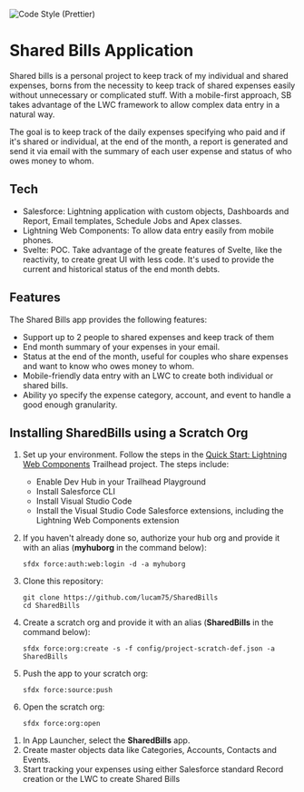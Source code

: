 ![Code Style (Prettier)](https://github.com/lucam75/SharedBills/workflows/Code%20Style%20(Prettier)/badge.svg)

# Shared Bills Application

Shared bills is a personal project to keep track of my individual and shared expenses, borns from the necessity to keep track of shared expenses easily without unnecessary or complicated stuff. With a mobile-first approach, SB takes advantage of the LWC framework to allow complex data entry in a natural way.

The goal is to keep track of the daily expenses specifying who paid and if it's shared or individual, at the end of the month, a report is generated and send it via email with the summary of each user expense and status of who owes money to whom.

## Tech

-   Salesforce: Lightning application with custom objects, Dashboards and Report, Email templates, Schedule Jobs and Apex classes.
-   Lightning Web Components: To allow data entry easily from mobile phones.
-   Svelte: POC. Take advantage of the greate features of Svelte, like the reactivity, to create great UI with less code. It's used to provide the current and historical status of the end month debts.

## Features

The Shared Bills app provides the following features:

-   Support up to 2 people to shared expenses and keep track of them
-   End month summary of your expenses in your email.
-   Status at the end of the month, useful for couples who share expenses and want to know who owes money to whom.
-   Mobile-friendly data entry with an LWC to create both individual or shared bills.
-   Ability yo specify the expense category, account, and event to handle a good enough granularity.

## Installing SharedBills using a Scratch Org

1. Set up your environment. Follow the steps in the [Quick Start: Lightning Web Components](https://trailhead.salesforce.com/content/learn/projects/quick-start-lightning-web-components/) Trailhead project. The steps include:

    - Enable Dev Hub in your Trailhead Playground
    - Install Salesforce CLI
    - Install Visual Studio Code
    - Install the Visual Studio Code Salesforce extensions, including the Lightning Web Components extension

1. If you haven't already done so, authorize your hub org and provide it with an alias (**myhuborg** in the command below):

    ```
    sfdx force:auth:web:login -d -a myhuborg
    ```

1. Clone this repository:

    ```
    git clone https://github.com/lucam75/SharedBills
    cd SharedBills
    ```

1. Create a scratch org and provide it with an alias (**SharedBills** in the command below):

    ```
    sfdx force:org:create -s -f config/project-scratch-def.json -a SharedBills
    ```

1. Push the app to your scratch org:

    ```
    sfdx force:source:push
    ```

1. Open the scratch org:

    ```
    sfdx force:org:open
    ```

1) In App Launcher, select the **SharedBills** app.
1) Create master objects data like Categories, Accounts, Contacts and Events.
1) Start tracking your expenses using either Salesforce standard Record creation or the LWC to create Shared Bills
